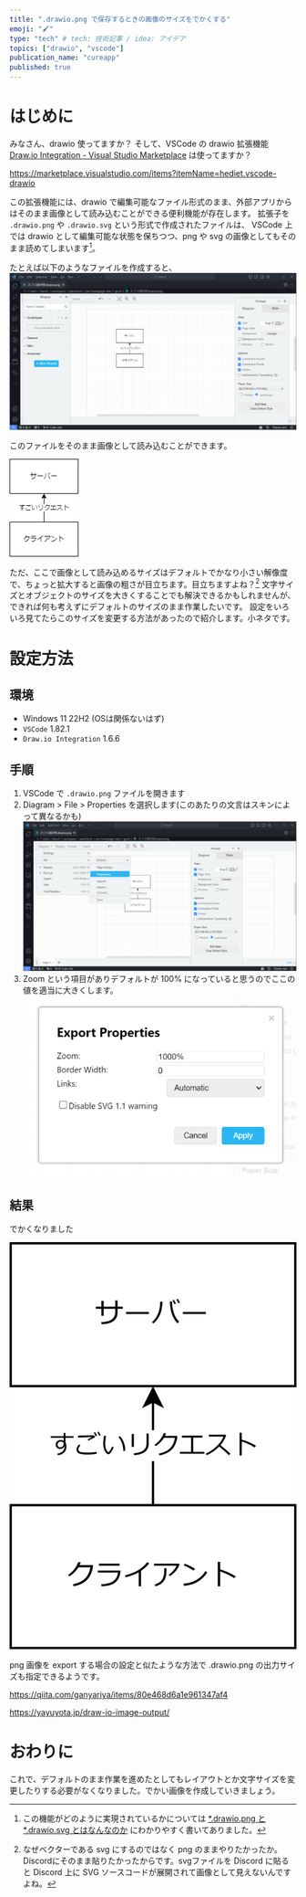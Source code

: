 ```yaml
---
title: ".drawio.png で保存するときの画像のサイズをでかくする"
emoji: "🖌️"
type: "tech" # tech: 技術記事 / idea: アイデア
topics: ["drawio", "vscode"]
publication_name: "cureapp"
published: true
---
```



# はじめに
みなさん、drawio 使ってますか？ そして、VSCode の drawio 拡張機能 [Draw.io Integration - Visual Studio Marketplace](https://marketplace.visualstudio.com/items?itemName=hediet.vscode-drawio) は使ってますか？

https://marketplace.visualstudio.com/items?itemName=hediet.vscode-drawio

この拡張機能には、drawio で編集可能なファイル形式のまま、外部アプリからはそのまま画像として読み込むことができる便利機能が存在します。
拡張子を `.drawio.png` や `.drawio.svg` という形式で作成されたファイルは、 VSCode 上では drawio として編集可能な状態を保ちつつ、png や svg の画像としてもそのまま読めてしまいます[^1]。

たとえば以下のようなファイルを作成すると、
![VSCode で drawio を開いたときの画像](/images/a061083c149632/image.png)

このファイルをそのまま画像として読み込むことができます。

![設計図の小さい画像](/images/a061083c149632/small.drawio.png)

ただ、ここで画像として読み込めるサイズはデフォルトでかなり小さい解像度で、ちょっと拡大すると画像の粗さが目立ちます。目立ちますよね？[^2]
文字サイズとオブジェクトのサイズを大きくすることでも解決できるかもしれませんが、できれば何も考えずにデフォルトのサイズのまま作業したいです。
設定をいろいろ見てたらこのサイズを変更する方法があったので紹介します。小ネタです。

# 設定方法
## 環境
- Windows 11 22H2 (OSは関係ないはず)
- `VSCode` 1.82.1
- `Draw.io Integration` 1.6.6

## 手順
1. VSCode で `.drawio.png` ファイルを開きます
2. Diagram > File > Properties を選択します(このあたりの文言はスキンによって異なるかも)
  ![Properties を選択している画面](/images/a061083c149632/properties.png)
3. Zoom という項目がありデフォルトが 100% になっていると思うのでここの値を適当に大きくします。
  ![Properties 画面の中で Zoom を設定している画面](/images/a061083c149632/zoom.png)


## 結果
でかくなりました

![設計図の大きい画像](/images/a061083c149632/big.drawio.png)

png 画像を export する場合の設定と似たような方法で .drawio.png の出力サイズも指定できるようです。

https://qiita.com/ganyariya/items/80e468d6a1e961347af4

https://yayuyota.jp/draw-io-image-output/

# おわりに
これで、デフォルトのまま作業を進めたとしてもレイアウトとか文字サイズを変更したりする必要がなくなりました。でかい画像を作成していきましょう。

[^1]: この機能がどのように実現されているかについては [\*.drawio.png と \*.drawio.svg とはなんなのか](https://zenn.dev/kaakaa/articles/qiita-20200728-ff9ab5933cc0fb6fd8d8) にわかりやすく書いてありました。
[^2]: なぜベクターである svg にするのではなく png のままやりたかったか。Discordにそのまま貼りたかったからです。svgファイルを Discord に貼ると Discord 上に SVG ソースコードが展開されて画像として見えないんですよね。
